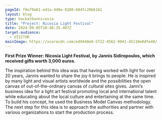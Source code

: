 ```yaml
---
pageId: f0a79a61-a41a-4d8e-9280-604fc20b6161
layout: blog
type: hackathonnicosia
title: "Project: Nicosia Light Festival"
date: 2024-09-05T10:48:35.407Z
target-audience:
  - VISITOR
mainImage: https://ucarecdn.com/e49448e8-5f22-4562-9941-45110e0dfe40/
---
```

**First Prize Winner: Nicosia Light Festival, by Jannis Sidiropoulos, which received gifts worth 3,000 euros.**

The inspiration behind this idea was that having worked with light for over 20 years, Jannis wanted to share the joy it brings to people. He is inspired by many light and visual artists worldwide and the possibilities the open canvas of out-of-the-ordinary canvas of cultural sites gives. Janni’s business idea for a light art festival promoting local and international talent while educating about the local culture and entertaining at the same time. To build his concept, he used the Business Model Canvas methodology. The next step for this idea is to approach the authorities and partner with various organizations to start the production process.